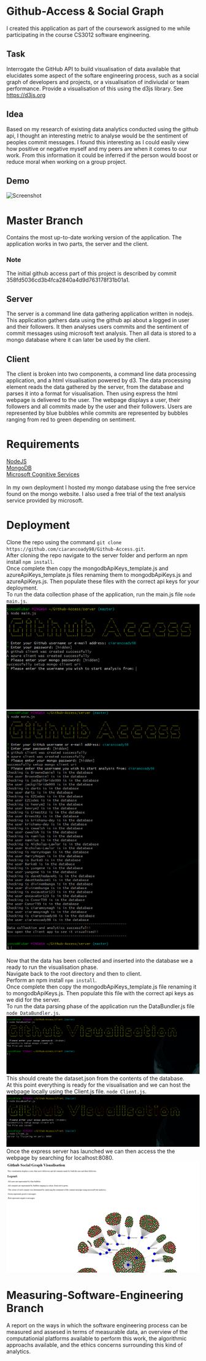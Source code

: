# Github-Access & Social Graph
I created this application as part of the coursework assigned to me while participating in the course CS3012 software engineering.

## Task
Interrogate the GitHub API to build visualisation of data available that elucidates some aspect of the softare engineering process, such as a social graph of developers and projects, or a visualisation of indiviudal or team performance. Provide a visualisation of this using the d3js library. See https://d3js.org

## Idea
Based on my research of existing data analytics conducted using the github api, I thought an interesting metric to analyse would be the sentiment of peoples commit messages. I found this interesting as I could easily view how positive or negative myself and my peers are when it comes to our work. From this information it could be inferred if the person would boost or reduce moral when working on a group project.

## Demo
![Screenshot](readme_resources/Visualisation_Demo.gif)

# Master Branch
Contains the most up-to-date working version of the application. The application works in two parts, the server and the client.

### Note
The initial github access part of this project is described by commit 358fd5036cd3b4fca2840a4d9d763178f31b01a1.

## Server
The server is a command line data gathering application written in nodejs. This application gathers data using the github api about a logged in user and their followers. It then analyses users commits and the sentiment of commit messages using microsoft text analysis. Then all data is stored to a mongo database where it can later be used by the client.

## Client
The client is broken into two components, a command line data processing application, and a html visualisation powered by d3. The data processing element reads the data gathered by the server, from the database and parses it into a format for visualisation.
Then using express the html webpage is delivered to the user. The webpage displays a user, their followers and all commits made by the user and their followers. Users are represented by blue bubbles while commits are represented by bubbles ranging from red to green depending on sentiment.

# Requirements 
[NodeJS](https://nodejs.org/en/)<br/>
[MongoDB](https://www.mongodb.com/)<br/>
[Microsoft Cognitive Services](https://azure.microsoft.com/en-us/services/cognitive-services/text-analytics/)<br/>
<br/>
In my own deployment I hosted my mongo database using the free service found on the mongo website. I also used a free trial of the text analysis service provided by microsoft.

# Deployment

Clone the repo using the command `git clone https://github.com/ciarancoady98/Github-Access.git`.<br/>
After cloning the repo navigate to the server folder and perform an npm install `npm install`.<br/>
Once complete then copy the mongodbApiKeys_template.js and azureApiKeys_template.js files renaming them to mongodbApiKeys.js and azureApiKeys.js. Then populate these files with the correct api keys for your deployment.<br/>
To run the data collection phase of the application, run the main.js file `node main.js`.<br/>
![Screenshot](readme_resources/Github_Access_Screenshot.PNG)
![Screenshot](readme_resources/Github_Access_Screenshot_2.PNG)<br/>
<br/>
Now that the data has been collected and inserted into the database we a ready to run the visualisation phase.<br/>
Navigate back to the root directory and then to client.<br/>
Perform an npm install `npm install`.<br/>
Once complete then copy the mongodbApiKeys_template.js file renaming it to mongodbApiKeys.js. Then populate this file with the correct api keys as we did for the server.<br/>
To run the data parsing phase of the application run the DataBundler.js file `node DataBundler.js`.<br/>
![Screenshot](readme_resources/DataBundling_Screenshot.png)<br/>
This should create the dataset.json from the contents of the database.<br/>
At this point everything is ready for the visualisation and we can host the webpage locally using the Client.js file. `node Client.js`.<br/>
![Screenshot](readme_resources/DataBundling_And_Visualisation_Screenshot.png)<br/>
Once the express server has launched we can then access the the webpage by searching for localhost:8080.<br/>
![Screenshot](readme_resources/Graph_With_Legend_Screenshot.PNG)<br/>

# Measuring-Software-Engineering Branch 
A report on the ways in which the software engineering process can be measured and assesed in terms of measurable data, an overview of the computationial platforms available to perform this work, the algorithmic approachs available, and the ethics concerns surrounding this kind of analytics.
